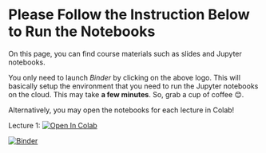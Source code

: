 # Please Follow the Instruction Below to Run the Notebooks

On this page, you can find course materials such as slides and Jupyter notebooks.

You only need to launch *Binder* by clicking on the above logo. This will basically setup the environment that you need to run the Jupyter notebooks on the cloud. This may take **a few minutes**. So, grab a cup of coffee 😊. 

Alternatively, you may open the notebooks for each lecture in Colab!

Lecture 1: [![Open In Colab](https://colab.research.google.com/assets/colab-badge.svg)](https://colab.research.google.com/github/RahmanPeimankar/aml-sdu-f23/blob/master/Lecture%201/aml_1_introduction_basics.ipynb)

[![Binder](https://mybinder.org/badge_logo.svg)](https://mybinder.org/v2/gh/RahmanPeimankar/aml-sdu-f23/master)

